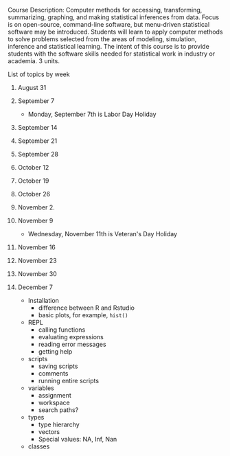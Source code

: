 Course Description: Computer methods for accessing, transforming, summarizing, graphing, and making statistical inferences from data.
Focus is on open-source, command-line software, but menu-driven statistical software may be introduced.
Students will learn to apply computer methods to solve problems selected from the areas of modeling, simulation, inference and statistical learning.
The intent of this course is to provide students with the software skills needed for statistical work in industry or academia.
3 units.

List of topics by week

1. August 31
2. September 7
    - Monday, September 7th is Labor Day Holiday
3. September 14
4. September 21
5. September 28
6. October 12
7. October 19
8. October 26
9. November 2.
10. November 9
    - Wednesday, November 11th is Veteran's Day Holiday
11. November 16
12. November 23
13. November 30
14. December 7


    - Installation
        - difference between R and Rstudio
        - basic plots, for example, `hist()`
    - REPL
        - calling functions
        - evaluating expressions
        - reading error messages
        - getting help
    - scripts
        - saving scripts
        - comments
        - running entire scripts
    - variables
        - assignment
        - workspace
        - search paths?
    - types
        - type hierarchy
        - vectors
        - Special values: NA, Inf, Nan
    - classes
